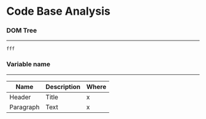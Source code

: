 # Code Base Analysis

### DOM Tree
---
`
fff
`

### Variable name
---
| Name | Description | Where |
| ----------- | ----------- | ----------- |
| Header | Title | x |
| Paragraph | Text | x |